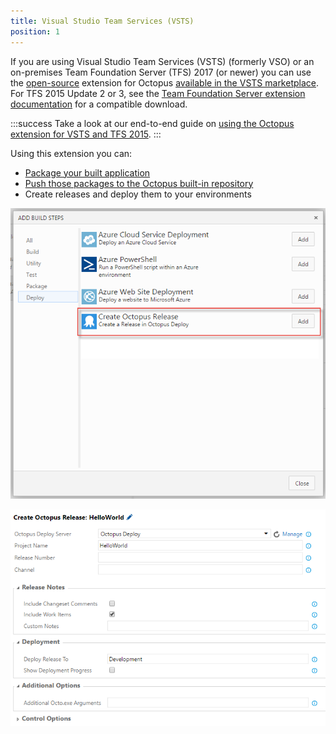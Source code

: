 ```yaml
---
title: Visual Studio Team Services (VSTS)
position: 1
---
```


If you are using Visual Studio Team Services (VSTS) (formerly VSO) or an on-premises Team Foundation Server (TFS) 2017 (or newer) you can use the [open-source](https://github.com/OctopusDeploy/OctoTFS) extension for Octopus [available in the VSTS marketplace](https://marketplace.visualstudio.com/items?itemName=octopusdeploy.octopus-deploy-build-release-tasks). For TFS 2015 Update 2 or 3, see the [Team Foundation Server extension documentation](https://octopus.com/docs/api-and-integration/team-foundation-server-tfs) for a compatible download.

:::success
Take a look at our end-to-end guide on [using the Octopus extension for VSTS and TFS 2015](/docs/guides/use-the-team-foundation-build-custom-task/index.md).
:::

Using this extension you can:

- [Package your built application](/docs/packaging-applications/index.md)
- [Push those packages to the Octopus built-in repository](/docs/packaging-applications/package-repositories/pushing-packages-to-the-built-in-repository.md)
- Create releases and deploy them to your environments

![](/docs/images/5669025/5865514.png "width=500")

![](/docs/images/5669025/5865515.png "width=500")
